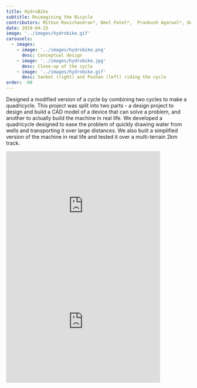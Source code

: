 ```yaml
---
title: HydroBike 
subtitle: Reimagining the Bicycle
contributors: Mithun Ravichandran*, Neel Patel*,  Prankush Agarwal*, Dwip Dalal*, Pushan Patel*, Poojan Modi*, Prof Madhu Vadali
date: 2019-04-15
image: '../images/hydrobike.gif'
carousels: 
  - images: 
    - image: '../images/hydrobike.png'
      desc: Conceptual design
    - image: '../images/hydrobike.jpg'
      desc: Close-up of the cycle
    - image: '../images/hydrobike.gif'
      desc: Sanket (right) and Pushan (left) riding the cycle
order: -90
---
```



Designed a modified version of a cycle by combining two cycles to make a quadricycle. This project was split into two parts - a design project to design and build a CAD model of a device that can solve a problem, and another to actually build the machine in real life. We developed a quadricycle designed to ease the problem of quickly drawing water from wells and transporting it over large distances. We also built a simplified version of the machine in real life and tested it over a multi-terrain 2km track.

<iframe width="420" height="315" src="http://www.youtube.com/embed/RfDinhQfIII" frameborder="0" allowfullscreen></iframe>

<iframe width="420" height="315" src="http://www.youtube.com/embed/QrRR4TL50bg" frameborder="0" allowfullscreen></iframe>


